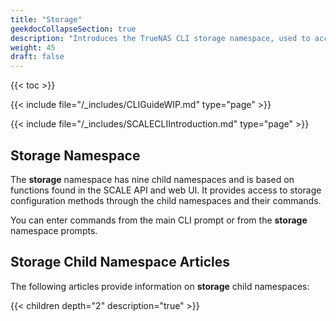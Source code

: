 ```yaml
---
title: "Storage"
geekdocCollapseSection: true
description: "Introduces the TrueNAS CLI storage namespace, used to access child namespaces and commands including dataset, disk, enclosure, filesystem, pool, resilver, scrub, snapshot, and vmware." 
weight: 45
draft: false
---
```


{{< toc >}}


{{< include file="/_includes/CLIGuideWIP.md" type="page" >}}

{{< include file="/_includes/SCALECLIIntroduction.md" type="page" >}}

## Storage Namespace

The **storage** namespace has nine child namespaces and is based on functions found in the SCALE API and web UI. 
It provides access to storage configuration methods through the child namespaces and their commands.

You can enter commands from the main CLI prompt or from the **storage** namespace prompts.

## Storage Child Namespace Articles
The following articles provide information on **storage** child namespaces:

{{< children depth="2" description="true" >}}
